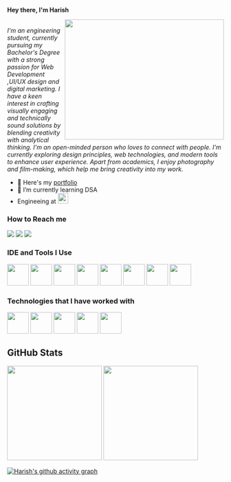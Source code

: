 **Hey there, I'm Harish**

<div>
<img align="right" width="370" height="280" src="https://i.pinimg.com/originals/47/f0/34/47f0342cec72b800463bf003eac1257e.gif" >   
 </div>
<br>
 <i> I'm an engineering student, currently pursuing my Bachelor's Degree with a strong passion for Web Development ,UI/UX design and digital marketing. I have a keen interest in crafting visually engaging and technically sound solutions by blending creativity with analytical thinking. I'm an open-minded person who loves to connect with people. I’m currently exploring design principles, web technologies, and modern tools to enhance user experience. Apart from academics, I enjoy photography and film-making, which help me bring creativity into my work.</i>


- 🔭 Here's my [portfolio](https://harishkumarea.wixsite.com/itshk-1)                                                 
- 🌱 I’m currently learning DSA
- Engineeing at [<img src="https://grt.edu.in/wp-content/uploads/2025/01/grt_footer.jpg" height="24">](https://grt.edu.in/)
  
 ### How to Reach me
 [<img src="https://img.shields.io/badge/LinkedIn-0077B5?style=for-the-badge&logo=linkedin&logoColor=white" />](https://www.linkedin.com/in/harish-e-a-0273bb294?utm_source=share&utm_campaign=share_via&utm_content=profile&utm_medium=android_app) [<img src="https://img.shields.io/badge/instagram-d62976?style=for-the-badge&logo=instagram&logoColor=white" />](https://www.instagram.com/harishkumar_497/) [<img src="https://img.shields.io/badge/Twitter-1DA1F2?style=for-the-badge&logo=twitter&logoColor=white" />](https://twitter.com/Harishkumar497)


### IDE and Tools I Use
<div>
<img height="50" width="50" src="https://img.icons8.com/color/48/000000/visual-studio-code-2019.png"/> 
 <img height="50" width="50" src="https://img.icons8.com/color/48/figma--v1.png"/> 
 <img height="50" width="50" src="https://img.icons8.com/color/50/000000/git.png"/> 
  <img height="50" width="50" src="https://img.icons8.com/color/480/null/notion--v1.png"/> 
  <img height="50" width="50" src="https://img.icons8.com/color/48/adobe-photoshop.png"/> 
  <img  height="50" src="https://img.shields.io/badge/Netlify-00C7B7?style=for-the-badge&logo=netlify&logoColor=white"/> 
  <img height="50" src="https://img.shields.io/badge/Adobe%20XD-FF61F6?style=for-the-badge&logo=Adobe%20XD&logoColor=white"/> 
    <img height="50" width="50" src="https://img.icons8.com/windows/32/wix.png"/> 
  
</div>

    
### Technologies that I have worked with
<div>
 <img height="50" width="50" src="https://img.icons8.com/color/48/000000/html-5.png" />  
 <img height="50" width="50" src="https://img.icons8.com/color/48/000000/css3.png" /> 
<img height="50" width="50" src="https://img.icons8.com/color/48/000000/bootstrap.png" />
<img height="50" width="50" src="https://img.icons8.com/color/48/000000/javascript.png"/>
<img height="50" width="50" src="https://img.icons8.com/color/48/java-coffee-cup-logo--v1.png"/> 
 </div>

## GitHub Stats
<p align="center">
<div>
<img height="220" src="https://github-readme-stats.vercel.app/api?username=harishea&show_icons=true&title_color=#3080ED&icon_color=#3080ED&text_color=black&bg_color=#FFFEFE">
<img height="220" src="https://github-readme-stats.vercel.app/api/top-langs/?username=harishea&count_private=true&langs_count=4&title_color=#3080ED&icon_color=#3080ED&text_color=black&bg_color=#FFFEFE">
</div>
</p>

[![Harish's github activity graph](https://github-readme-activity-graph.vercel.app/graph?username=harishea&bg_color=000000&color=ffffff&line=00fffb&point=ffffff&area=true&hide_border=true)](https://github.com/ashutosh00710/github-readme-activity-graph)

